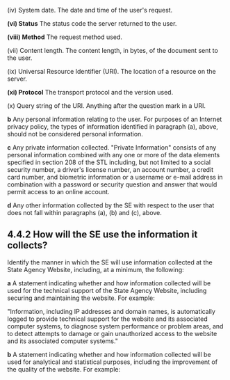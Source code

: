(iv) System date. The date and time of the user's request.

**(vi) Status** The status code the server returned to the user.

**(viii) Method** The request method used.

(vii) Content length. The content length, in bytes, of the document sent to the user.

(ix) Universal Resource Identifier (URI). The location of a resource on the server.

**(xi) Protocol** The transport protocol and the version used.

(x) Query string of the URI. Anything after the question mark in a URI.

**b** Any personal information relating to the user. For purposes of an Internet privacy policy, the types of information identified in paragraph (a), above, should not be considered personal information.

**c** Any private information collected. "Private Information" consists of any personal information combined with any one or more of the data elements specified in section 208 of the STL including, but not limited to a social security number, a driver's license number, an account number, a credit card number, and biometric information or a username or e-mail address in combination with a password or security question and answer that would permit access to an online account.

**d** Any other information collected by the SE with respect to the user that does not fall within paragraphs (a), (b) and (c), above.

## **4.4.2 How will the SE use the information it collects?**

Identify the manner in which the SE will use information collected at the State Agency Website, including, at a minimum, the following:

**a** A statement indicating whether and how information collected will be used for the technical support of the State Agency Website, including securing and maintaining the website. For example:

"Information, including IP addresses and domain names, is automatically logged to provide technical support for the website and its associated computer systems, to diagnose system performance or problem areas, and to detect attempts to damage or gain unauthorized access to the website and its associated computer systems."

**b** A statement indicating whether and how information collected will be used for analytical and statistical purposes, including the improvement of the quality of the website. For example: